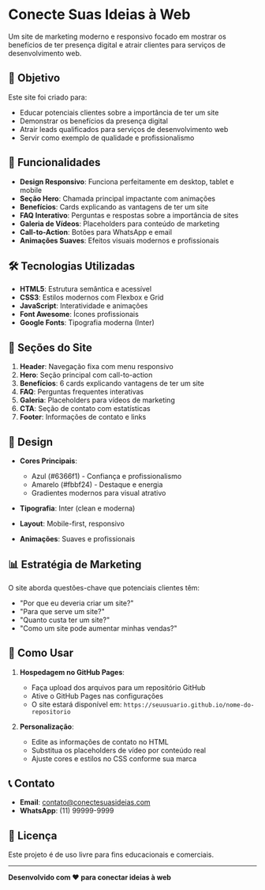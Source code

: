 # Conecte Suas Ideias à Web

Um site de marketing moderno e responsivo focado em mostrar os benefícios de ter presença digital e atrair clientes para serviços de desenvolvimento web.

## 🎯 Objetivo

Este site foi criado para:
- Educar potenciais clientes sobre a importância de ter um site
- Demonstrar os benefícios da presença digital
- Atrair leads qualificados para serviços de desenvolvimento web
- Servir como exemplo de qualidade e profissionalismo

## 🚀 Funcionalidades

- **Design Responsivo**: Funciona perfeitamente em desktop, tablet e mobile
- **Seção Hero**: Chamada principal impactante com animações
- **Benefícios**: Cards explicando as vantagens de ter um site
- **FAQ Interativo**: Perguntas e respostas sobre a importância de sites
- **Galeria de Vídeos**: Placeholders para conteúdo de marketing
- **Call-to-Action**: Botões para WhatsApp e email
- **Animações Suaves**: Efeitos visuais modernos e profissionais

## 🛠️ Tecnologias Utilizadas

- **HTML5**: Estrutura semântica e acessível
- **CSS3**: Estilos modernos com Flexbox e Grid
- **JavaScript**: Interatividade e animações
- **Font Awesome**: Ícones profissionais
- **Google Fonts**: Tipografia moderna (Inter)

## 📱 Seções do Site

1. **Header**: Navegação fixa com menu responsivo
2. **Hero**: Seção principal com call-to-action
3. **Benefícios**: 6 cards explicando vantagens de ter um site
4. **FAQ**: Perguntas frequentes interativas
5. **Galeria**: Placeholders para vídeos de marketing
6. **CTA**: Seção de contato com estatísticas
7. **Footer**: Informações de contato e links

## 🎨 Design

- **Cores Principais**: 
  - Azul (#6366f1) - Confiança e profissionalismo
  - Amarelo (#fbbf24) - Destaque e energia
  - Gradientes modernos para visual atrativo

- **Tipografia**: Inter (clean e moderna)
- **Layout**: Mobile-first, responsivo
- **Animações**: Suaves e profissionais

## 📊 Estratégia de Marketing

O site aborda questões-chave que potenciais clientes têm:
- "Por que eu deveria criar um site?"
- "Para que serve um site?"
- "Quanto custa ter um site?"
- "Como um site pode aumentar minhas vendas?"

## 🚀 Como Usar

1. **Hospedagem no GitHub Pages**:
   - Faça upload dos arquivos para um repositório GitHub
   - Ative o GitHub Pages nas configurações
   - O site estará disponível em: `https://seuusuario.github.io/nome-do-repositorio`

2. **Personalização**:
   - Edite as informações de contato no HTML
   - Substitua os placeholders de vídeo por conteúdo real
   - Ajuste cores e estilos no CSS conforme sua marca

## 📞 Contato

- **Email**: contato@conectesuasideias.com
- **WhatsApp**: (11) 99999-9999

## 📄 Licença

Este projeto é de uso livre para fins educacionais e comerciais.

---

**Desenvolvido com ❤️ para conectar ideias à web**